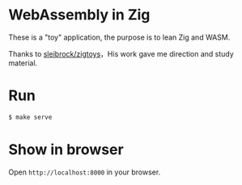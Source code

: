 # WebAssembly in Zig

These is a "toy" application, the purpose is to lean Zig and WASM. 

Thanks to [sleibrock/zigtoys](https://github.com/sleibrock/zigtoys)，His work gave me direction and study material.

# Run 
```bash
$ make serve
```

# Show in browser
Open `http://localhost:8000` in your browser.
